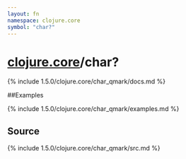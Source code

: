 ```yaml
---
layout: fn
namespace: clojure.core
symbol: "char?"
---
```


# [clojure.core](../)/char?

{% include 1.5.0/clojure.core/char_qmark/docs.md %}

##Examples

{% include 1.5.0/clojure.core/char_qmark/examples.md %}
## Source
{% include 1.5.0/clojure.core/char_qmark/src.md %}

